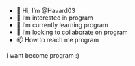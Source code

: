 - 👋 Hi, I’m @Havard03
- 👀 I’m interested in program
- 🌱 I’m currently learning program 
- 💞️ I’m looking to collaborate on program
- 📫 How to reach me program

i want become program :)

